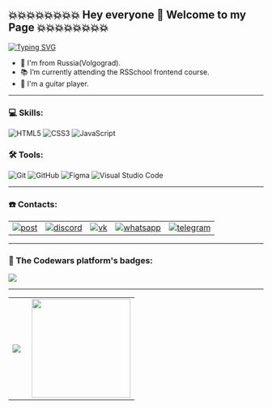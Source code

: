 ## 💥💥💥💥💥💥💥💥 Hey everyone 👋 Welcome to my Page 💥💥💥💥💥💥💥💥

[![Typing SVG](https://readme-typing-svg.herokuapp.com?font=monospace&color=%23000000&center=true&multiline=true&width=1000&height=60&lines=My+name+is+Artyom;I'm+junior+frontend+developer+😄)](https://git.io/typing-svg)

- 🌱 I'm from Russia(Volgograd).
- 📚 I’m currently attending the RSSchool frontend course.
- 🎸 I'm a guitar player.

---

### 💻 Skills:

![HTML5](https://img.shields.io/badge/html5-%23E34F26.svg?style=for-the-badge&logo=html5&logoColor=white) ![CSS3](https://img.shields.io/badge/css3-%231572B6.svg?style=for-the-badge&logo=css3&logoColor=white) ![JavaScript](https://img.shields.io/badge/javascript-%23323330.svg?style=for-the-badge&logo=javascript&logoColor=%23F7DF1E) 

### 🛠 Tools:

![Git](https://img.shields.io/badge/git-%23F05033.svg?style=for-the-badge&logo=git&logoColor=white) ![GitHub](https://img.shields.io/badge/github-%23121011.svg?style=for-the-badge&logo=github&logoColor=white) ![Figma](https://img.shields.io/badge/figma-%23F24E1E.svg?style=for-the-badge&logo=figma&logoColor=white) ![Visual Studio Code](https://img.shields.io/badge/VS%20Code-0078d7.svg?style=for-the-badge&logo=visual-studio-code&logoColor=white) 

---

 ### ☎️ Contacts:

<table>
  <tr>
    <td>
      <a href="mailto:fizrukaleksikov@gmail.com" >
        <img align="center" src="https://img.shields.io/badge/Post-Gmail-D14836??style=flat-square&logo=gmail" alt="post">
      </a>
    </td>
    <td>
      <a href="https://discord.com/" >
        <img align="center" src="https://img.shields.io/badge/-rtinit%237770-7289DA??style=flat-square&logo=discord&logoColor=white" target="_blank" alt="discord">
      </a>
    </td>
    <td>
      <a href="https://vk.com/rtinit">
        <img align="center" src="https://img.shields.io/badge/-rtinit-0077FF??style=flat-square&logo=vk&logoColor=white" target="_blank" alt="vk">
      </a> 
    </td>
    <td>
      <a href="https://api.whatsapp.com/send?phone=79176488980">
        <img align="center" src="https://img.shields.io/badge/-WhatsApp-43d854??style=flat-square&logo=whatsapp&logoColor=white" target="_blank" alt="whatsapp">
      </a> 
    </td>
    <td>
       <a href="https://t.me/rtinit">
         <img align="center" src="https://img.shields.io/badge/-rtinit-0088CC??style=flat-square&logo=telegram&logoColor=white" target="_blank" alt="telegram">
       </a> 
     </td>
  </tr>
</table>

---

### 💪 The Codewars platform's badges:

<img align="center" src="https://www.codewars.com/users/rtinit/badges/large">

---

<table>
  <tr>
    <td>
      <img align="left" src="https://github-readme-stats.vercel.app/api?username=rtinit&show_icons=true&count_private=true&theme=tokyonight">
    </td>
    <td>
      <img height="195px" align="right" src="https://github-readme-stats-eight-theta.vercel.app/api/top-langs/?username=rtinit&theme=tokyonight&layout=compact" />
    </td>
  </tr>
<table>








<!--
**RTinIT/rtinit** is a ✨ _special_ ✨ repository because its `README.md` (this file) appears on your GitHub profile.

Here are some ideas to get you started:

- 🔭 I’m currently working on ...
- 🌱 I’m currently learning ...
- 👯 I’m looking to collaborate on ...
- 🤔 I’m looking for help with ...
- 💬 Ask me about ...
- 📫 How to reach me: ...
- 😄 Pronouns: ...
- ⚡ Fun fact: ...
-->
